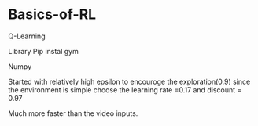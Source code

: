 # Basics-of-RL
Q-Learning

Library
Pip instal gym

Numpy

Started with relatively high epsilon to encouroge the exploration(0.9)
since the environment is simple choose the learning rate =0.17 and discount = 0.97

Much more faster than the video inputs.
